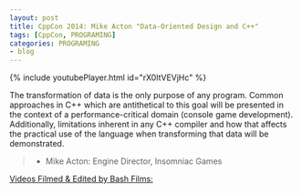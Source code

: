 ```yaml
---
layout: post
title: CppCon 2014: Mike Acton "Data-Oriented Design and C++"
tags: [CppCon, PROGRAMING]
categories: PROGRAMING
- blog
---
```


{% include youtubePlayer.html id="rX0ItVEVjHc" %}

The transformation of data is the only purpose of any program. 
Common approaches in C++ which are antithetical to this goal will
be presented in the context of a performance-critical domain (console game development). 
Additionally, limitations inherent in any C++ compiler and how that affects 
the practical use of the language when transforming that data will be demonstrated.


>- Mike Acton: Engine Director, Insomniac Games

[Videos Filmed & Edited by Bash Films: ](http://www.BashFilms.com)
